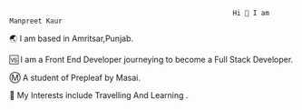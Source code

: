 
                                                           Hi 🙋 I am Manpreet Kaur

🌏 I am based in Amritsar,Punjab.          

🆚 I am a Front End Developer journeying to become a Full Stack Developer.

Ⓜ️ A student of Prepleaf by Masai.

🚝 My Interests include Travelling And Learning .

 


                                                                    
